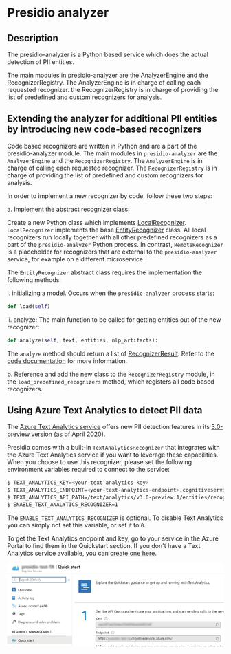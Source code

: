 # Presidio analyzer

## Description

The presidio-analyzer is a Python based service which does the actual detection of PII entities.

The main modules in presidio-analyzer are the AnalyzerEngine and the RecognizerRegistry. The AnalyzerEngine is in charge of calling each requested recognizer. the RecognizerRegistry is in charge of providing the list of predefined and custom recognizers for analysis.

## Extending the analyzer for additional PII entities by introducing new code-based recognizers

Code based recognizers are written in Python and are a part of the presidio-analyzer module.
The main modules in `presidio-analyzer` are the `AnalyzerEngine` and the `RecognizerRegistry`.
The `AnalyzerEngine` is in charge of calling each requested recognizer.
The `RecognizerRegistry` is in charge of providing the list of predefined and custom recognizers for analysis.

In order to implement a new recognizer by code, follow these two steps:

a. Implement the abstract recognizer class:

Create a new Python class which implements [LocalRecognizer](presidio_analyzer/local_recognizer.py).
`LocalRecognizer` implements the base [EntityRecognizer](presidio_analyzer/entity_recognizer.py) class.
All local recognizers run locally together with all other predefined recognizers as a part of the `presidio-analyzer` Python process. In contrast, `RemoteRecognizer` is a placeholder for recognizers that are external to the `presidio-analyzer` service, for example on a different microservice.

The `EntityRecognizer` abstract class requires the implementation the following methods:

i. initializing a model. Occurs when the `presidio-analyzer` process starts:

```python
def load(self)
```

ii. analyze: The main function to be called for getting entities out of the new recognizer:

```python
def analyze(self, text, entities, nlp_artifacts):
```

The `analyze` method should return a list of [RecognizerResult](presidio_analyzer/recognizer_result.py). Refer to the [code documentation](presidio_analyzer/entity_recognizer.py) for more information.

b. Reference and add the new class to the `RecognizerRegistry` module, in the `load_predefined_recognizers` method, which registers all code based recognizers.

## Using Azure Text Analytics to detect PII data

The [Azure Text Analytics service](https://azure.microsoft.com/en-us/services/cognitive-services/text-analytics/)
offers new PII detection features in its [3.0-preview version](https://docs.microsoft.com/en-us/azure/cognitive-services/text-analytics/how-tos/text-analytics-how-to-entity-linking?tabs=version-3#named-entity-recognition-versions-and-features) (as of April 2020).

Presidio comes with a built-in `TextAnalyticsRecognizer` that integrates with the Azure Text Analytics service
if you want to leverage these capabilities.
When you choose to use this recognizer, please set the following environment variables required to connect to the service:

```bash
$ TEXT_ANALYTICS_KEY=<your-text-analytics-key>
$ TEXT_ANALYTICS_ENDPOINT=<your-text-analytics-endpoint>.cognitiveservices.azure.com
$ TEXT_ANALYTICS_API_PATH=/text/analytics/v3.0-preview.1/entities/recognition/pii
$ ENABLE_TEXT_ANALYTICS_RECOGNIZER=1
```
The `ENABLE_TEXT_ANALYTICS_RECOGNIZER` is optional. To disable Text Analytics you can simply not set this variable, or set it to `0`.

To get the Text Analytics endpoint and key, go to your service in the Azure Portal to find them in the
Quickstart section.
If you don't have a Text Analytics service available, you can [create one here](https://ms.portal.azure.com/#create/Microsoft.CognitiveServicesTextAnalytics).

![Azure portal screenshot](../docs/assets/TextAnalyticsPortal.png)
